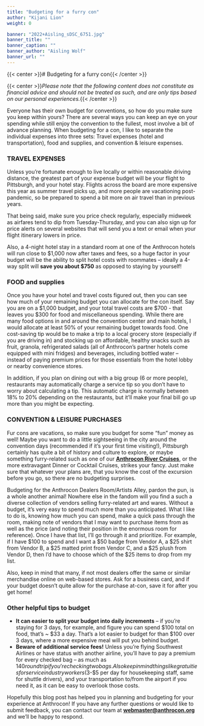 ```yaml
---
title: "Budgeting for a furry con"
author: "Kijani Lion"
weight: 0

banner: "2022+Aisling_sDSC_6751.jpg"
banner_title: ""
banner_caption: ""
banner_author: "Aisling Wolf"
banner_url: ""
---
```


{{< center >}}# Budgeting for a furry con{{< /center >}}

{{< center >}}*Please note that the following content does not constitute as financial advice and should not be treated as such, and are only tips based on our personal experiences.*{{< /center >}}

Everyone has their own budget for conventions, so how do you make sure you keep within yours? There are several ways you can keep an eye on your spending while still enjoy the convention to the fullest, most involve a bit of advance planning. When budgeting for a con, I like to separate the individual expenses into three sets: Travel expenses (hotel and transportation), food and supplies, and convention & leisure expenses.

### **TRAVEL EXPENSES**

Unless you’re fortunate enough to live locally or within reasonable driving distance, the greatest part of your expense budget will be your flight to Pittsburgh, and your hotel stay. Flights across the board are more expensive this year as summer travel picks up, and more people are vacationing post-pandemic, so be prepared to spend a bit more on air travel than in previous years.

That being said, make sure you price check regularly, especially midweek as airfares tend to dip from Tuesday-Thursday, and you can also sign up for price alerts on several websites that will send you a text or email when your flight itinerary lowers in price.

Also, a 4-night hotel stay in a standard room at one of the Anthrocon hotels will run close to $1,000 now after taxes and fees, so a huge factor in your budget will be the ability to split hotel costs with roommates – ideally a 4-way split will **save you about $750** as opposed to staying by yourself!

### **FOOD and supplies**

Once you have your hotel and travel costs figured out, then you can see how much of your remaining budget you can allocate for the con itself. Say you are on a $1,000 budget, and your total travel costs are $700 - that leaves you $300 for food and miscellaneous spending. While there are many food options in and around the convention center and main hotels, I would allocate at least 50% of your remaining budget towards food. One cost-saving tip would be to make a trip to a local grocery store (especially if you are driving in) and stocking up on affordable, healthy snacks such as fruit, granola, refrigerated salads (all of Anthrocon’s partner hotels come equipped with mini fridges) and beverages, including bottled water – instead of paying premium prices for those essentials from the hotel lobby or nearby convenience stores.

In addition, if you plan on dining out with a big group (6 or more people), restaurants may automatically charge a service tip so you don’t have to worry about calculating a tip. This automatic charge is normally between 18% to 20% depending on the restaurants, but it’ll make your final bill go up more than you might be expecting.

### **CONVENTION & LEISURE PURCHASES**

Fur cons are vacations, so make sure you budget for some “fun” money as well! Maybe you want to do a little sightseeing in the city around the convention days (recommended if it’s your first time visiting!), Pittsburgh certainly has quite a bit of history and culture to explore, or maybe something furry-related such as one of our [**Anthrocon River Cruises**](https://www.anthrocon.org/anthrocon-river-cruises), or the more extravagant Dinner or Cocktail Cruises, strikes your fancy. Just make sure that whatever your plans are, that you know the cost of the excursion before you go, so there are no budgeting surprises.

Budgeting for the Anthrocon Dealers Room/Artists Alley, pardon the pun, is a whole another animal! Nowhere else in the fandom will you find a such a diverse collection of vendors selling furry-related art and wares. Without a budget, it’s very easy to spend much more than you anticipated. What I like to do is, knowing how much you can spend, make a quick pass through the room, making note of vendors that I may want to purchase items from as well as the price (and noting their position in the enormous room for reference). Once I have that list, I’ll go through it and prioritize. For example, if I have $100 to spend and I want a $50 badge from Vendor A, a $25 shirt from Vendor B, a $25 matted print from Vendor C, and a $25 plush from Vendor D, then I’d have to choose which of the $25 items to drop from my list.

Also, keep in mind that many, if not most dealers offer the same or similar merchandise online  on web-based stores. Ask for a business card, and if your budget doesn’t quite allow for the purchase at-con, save it for after you get home!

### **Other helpful tips to budget**

- **It can easier to split your budget into daily increments** – if you’re staying for 3 days, for example, and figure you can spend $100 total on food, that’s ~ $33 a day. That’s a lot easier to budget for than $100 over 3 days, where a more expensive meal will put you behind budget.
- **Beware of additional service fees!** Unless you’re flying Southwest Airlines or have status with another airline, you’ll have to pay a premium for every checked bag – as much as $140 round trip if you’re checking two bags. Also keep in mind things like gratuities for service industry workers ($3-$5 per day for housekeeping staff, same for shuttle drivers), and your transportation to/from the airport if you need it, as it can be easy to overlook those costs.

Hopefully this blog post has helped you in planning and budgeting for your experience at Anthrocon! If you have any further questions or would like to submit feedback, you can contact our team at [**webmaster@anthrocon.org**](mailto:webmaster@anthrocon.org) and we’ll be happy to respond.
